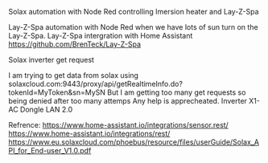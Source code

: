 Solax automation with Node Red controlling Imersion heater and Lay-Z-Spa

Lay-Z-Spa automation with Node Red when we have lots of sun turn on the Lay-Z-Spa.
Lay-Z-Spa intergration with Home Assistant https://github.com/BrenTeck/Lay-Z-Spa

Solax inverter get request

I am trying to get data from solax using solaxcloud.com:9443/proxy/api/getRealtimeInfo.do?tokenId=MyToken&sn=MySN
But I am getting too many get requests so being denied after too many attemps
Any help is apprecheated.
Inverter X1-AC
Dongle LAN 2.0

Refrence:
https://www.home-assistant.io/integrations/sensor.rest/
https://www.home-assistant.io/integrations/rest/
https://www.eu.solaxcloud.com/phoebus/resource/files/userGuide/Solax_API_for_End-user_V1.0.pdf

